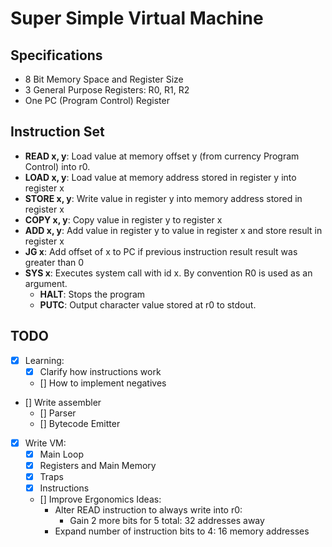 # Super Simple Virtual Machine

## Specifications
- 8 Bit Memory Space and Register Size
- 3 General Purpose Registers: R0, R1, R2
- One PC (Program Control) Register

## Instruction Set
- **READ x, y**: Load value at memory offset y (from currency Program Control) into r0.
- **LOAD x, y**: Load value at memory address stored in register y into register x
- **STORE x, y**: Write value in register y into memory address stored in register x
- **COPY x, y**: Copy value in register y to register x
- **ADD x, y**: Add value in register y to value in register x and store result in register x
- **JG x**: Add offset of x to PC if previous instruction result result was greater than 0
- **SYS x**: Executes system call with id x. By convention R0 is used as an argument.
    - **HALT**: Stops the program
    - **PUTC**: Output character value stored at r0 to stdout.

## TODO
- [x] Learning:
    - [x] Clarify how instructions work
    - [] How to implement negatives
- [] Write assembler
    - [] Parser
    - [] Bytecode Emitter
- [x] Write VM:
    - [x] Main Loop
    - [x] Registers and Main Memory
    - [x] Traps
    - [x] Instructions
    - [] Improve Ergonomics Ideas:
        - Alter READ instruction to always write into r0:
            - Gain 2 more bits for 5 total: 32 addresses away
        - Expand number of instruction bits to 4: 16 memory addresses
